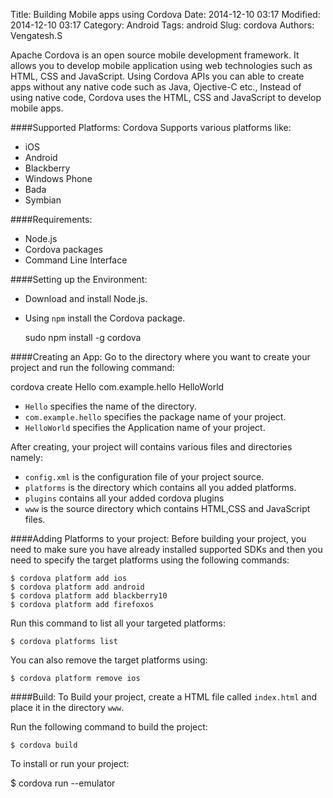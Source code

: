 Title: Building Mobile apps using Cordova
Date: 2014-12-10 03:17
Modified: 2014-12-10 03:17
Category: Android
Tags: android
Slug: cordova
Authors: Vengatesh.S
<!-- Summary: Creating and Building Mobile apps using Web Technologies -->

Apache Cordova is an open source mobile development framework. It allows you to develop mobile application using web technologies such as HTML, CSS and JavaScript. Using Cordova APIs you can able to create apps without any native code such as Java, Ojective-C etc., Instead of using native code, Cordova uses the HTML, CSS and JavaScript to develop mobile apps.

####Supported Platforms:
Cordova Supports various platforms like:

* iOS
* Android
* Blackberry
* Windows Phone
* Bada
* Symbian

####Requirements:
* Node.js
* Cordova packages
* Command Line Interface

####Setting up the Environment:
* Download and install Node.js.
* Using `npm` install the Cordova package.

  sudo npm install -g cordova

####Creating an App:
Go to the directory where you want to create your project and run the following command:

   cordova create Hello com.example.hello HelloWorld

* `Hello` specifies the name of the directory.
* `com.example.hello` specifies the package name of your project.
* `HelloWorld` specifies the Application name of your project.

After creating, your project will contains various files and directories namely:

* `config.xml` is the configuration file of your project source.
* `platforms` is the directory which contains all you added platforms.
* `plugins` contains all your added cordova plugins
* `www` is the source directory which contains HTML,CSS and JavaScript files.

####Adding Platforms to your project:
Before building your project, you need to make sure you have already installed supported SDKs and then you need to specify the target platforms using the following commands:

    $ cordova platform add ios
    $ cordova platform add android
    $ cordova platform add blackberry10
    $ cordova platform add firefoxos

Run this command to list all your targeted platforms:

    $ cordova platforms list

You can also remove the target platforms using:

    $ cordova platform remove ios

####Build:
To Build your project, create a HTML file called `index.html` and place it in the directory `www`.

Run the following command to build the project:

    $ cordova build


To install or run your project:

   $ cordova run --emulator

